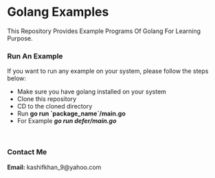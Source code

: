 <h1>Golang Examples</h1>
<p>This Repository Provides Example Programs Of Golang For Learning Purpose.</p>
<h3>Run An Example</h3><p>
If you want to run any example on your system, please follow the steps below:</p>
<ul>
<li>Make sure you have golang installed on your system</li>
<li>Clone this repository</li>
<li>CD to the cloned directory</li>
<li>Run <b>go run `package_name`/main.go</b></li>
<li>For Example <b><i>go run defer/main.go</i></b></li>
</ul>
<br>
<h3>Contact Me</h3>
<b>Email:</b> kashifkhan_9@yahoo.com
